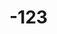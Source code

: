 # -123
<DOCTYPE html>
<html lang= "en">
<head>
 <title>ROADSPIN WORRIORS/<title>
</head>
  <body>
<div class = "container fluid">
<div class = "header">
 <h1>ROADSPIN WORRIORS</h1>
 <h2>CYCLING CLAN</h2>
 </div>
</div>
   <footer = "footer">
    <div ="container">
     <div ="icons">
<a href="mail to :otienod172@gmail.com">
<i class ="fa fa envelopes" title="email">
<i class ="fa fa github" title="github">
